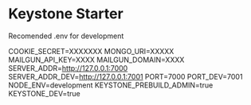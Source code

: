Keystone Starter
================

Recomended .env for development

COOKIE_SECRET=XXXXXXX
MONGO_URI=XXXXX
MAILGUN_API_KEY=XXXX
MAILGUN_DOMAIN=XXXX
SERVER_ADDR=http://127.0.0.1:7000
SERVER_ADDR_DEV=http://127.0.0.1:7001
PORT=7000
PORT_DEV=7001
NODE_ENV=development
KEYSTONE_PREBUILD_ADMIN=true
KEYSTONE_DEV=true